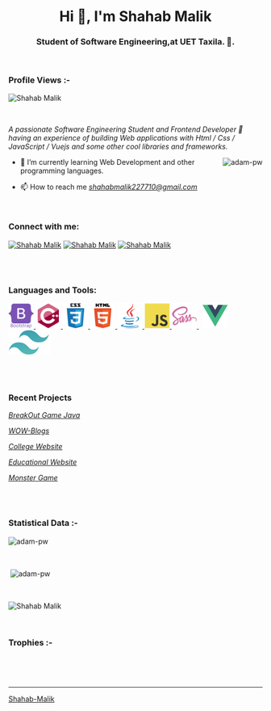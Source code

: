 <h1 align="center">Hi 👋, I'm Shahab Malik</h1>
<h3 align="center">Student of Software Engineering,at UET Taxila. 🌟.</h3>

<br>

<p align="right"> <h3>Profile Views :-</h3> <p align="left"> <img src="https://komarev.com/ghpvc/?username=Shahab-Malikk&color=0e75b6&style=flat-square&label=PROFILE+VIEWS" alt="Shahab Malik" /> </p>
  </p>

<br>

<p align="left">
  <em>
  A passionate Software Engineering Student and Frontend Developer 🚀 having an experience of building Web applications with Html / Css / JavaScript / Vuejs  and some other cool libraries and frameworks. 

  </em> 
  <br>

</p>


<p><img align="right" src="https://github.com/Adam-pw/Adam-pw/blob/main/animation_500_kxa883sd.gif" alt="adam-pw" /></p>


- 🌱 I’m currently learning Web Development and other programming languages.

- 📫 How to reach me *shahabmalik227710@gmail.com*



<br>

<h3 align="left">Connect with me:</h3>
<p align="left">
  <a href="https://www.linkedin.com/in/muhammad-shahab-malik-4264831b9/" target="blank"><img align="center"
      src="https://raw.githubusercontent.com/rahuldkjain/github-profile-readme-generator/master/src/images/icons/Social/linked-in-alt.svg"
      alt="Shahab Malik" height="30" width="40" /></a>
  <a href="https://www.facebook.com/malik.shahab.351104" target="blank"><img align="center"
      src="https://raw.githubusercontent.com/rahuldkjain/github-profile-readme-generator/master/src/images/icons/Social/facebook.svg"
      alt="Shahab Malik" height="30" width="40" /></a>
  <a href="https://www.instagram.com/m_shahab_malik/" target="blank"><img align="center"
      src="https://raw.githubusercontent.com/rahuldkjain/github-profile-readme-generator/master/src/images/icons/Social/instagram.svg"
      alt="Shahab Malik" height="30" width="40" /></a>
</p>

<br><br>

<h3 align="left">Languages and Tools:</h3>
<p align="left">  <a href="https://getbootstrap.com" target="_blank" rel="noreferrer">
    <img src="https://raw.githubusercontent.com/devicons/devicon/master/icons/bootstrap/bootstrap-plain-wordmark.svg"
      alt="bootstrap" width="50" height="50" /> </a>  <a href="https://www.w3schools.com/cpp/" target="_blank" rel="noreferrer">
    <img src="https://raw.githubusercontent.com/devicons/devicon/master/icons/cplusplus/cplusplus-original.svg"
      alt="cplusplus" width="50" height="50" /> </a> <a href="https://www.w3schools.com/css/" target="_blank"
    rel="noreferrer"> <img
      src="https://raw.githubusercontent.com/devicons/devicon/master/icons/css3/css3-original-wordmark.svg" alt="css3"
      width="50" height="50" /> </a> <a href="https://www.w3.org/html/" target="_blank" rel="noreferrer"> <img
      src="https://raw.githubusercontent.com/devicons/devicon/master/icons/html5/html5-original-wordmark.svg"
      alt="html5" width="50" height="50" /> </a>  <a href="https://www.java.com" target="_blank" rel="noreferrer"> <img
      src="https://raw.githubusercontent.com/devicons/devicon/master/icons/java/java-original.svg" alt="java" width="50"
      height="50" /> </a> <a href="https://developer.mozilla.org/en-US/docs/Web/JavaScript" target="_blank"
    rel="noreferrer"> <img
      src="https://raw.githubusercontent.com/devicons/devicon/master/icons/javascript/javascript-original.svg"
      alt="javascript" width="50" height="50" /> </a>  </a> <a href="https://sass-lang.com" target="_blank" rel="noreferrer"> <img
      src="https://raw.githubusercontent.com/devicons/devicon/master/icons/sass/sass-original.svg" alt="sass" width="50"
      height="50" /> </a>
      <code> <img height="50" src="https://github.com/engrmafzaalch/engrmafzaalch/blob/main/vuejs.png"> </code>
       <code> <img height="50" src="https://github.com/engrmafzaalch/engrmafzaalch/blob/main/tailwin.png"> </code> 
 </p>

<br><br>
<h3 align="left">Recent Projects</h3>
<p>
<em>
<a href="https://github.com/Shahab-Malikk/BreakOut-Game-Java-" target="_blank">
BreakOut Game Java 
</a>
</em>
</p>
<p>
<em>
<a href="https://wowblogs.netlify.app" target="_blank">
WOW-Blogs
</a>
</em>
</p>
<p>
<em>
<a href="https://superiorcollege.netlify.app" target="_blank">
College Website
</a>
</em>
</p>
<p>
<em>
<a href="https://sufa-academy.netlify.app" target="_blank">
Educational Website
</a>
</em>
</p>
<p>
<em>
<a href="https://monstergamevue.netlify.app" target="_blank">
Monster Game
</a>
</em>
</p>
<br><br>
<h3>Statistical Data :-</h3>
<p><img align="center"
    src="https://github-readme-stats.vercel.app/api/top-langs?username=Shahab-Malikk&show_icons=true&locale=en&layout=compact"
    alt="adam-pw" /></p>

<br>

<p>&nbsp;<img align="center" src="https://github-readme-stats.vercel.app/api?username=Shahab-Malikk&show_icons=true&locale=en"
    alt="adam-pw" /></p>

<br>

<p><img align="center" src="https://github-readme-streak-stats.herokuapp.com/?user=Shahab-Malikk&" alt="Shahab Malik" /></p>

<br>
<h3>Trophies :-</h3>
<p align="left"> <a href="https://github.com/ryo-ma/github-profile-trophy"><img
      src="https://github-profile-trophy.vercel.app/?username=Shahab-Malikk" alt="" /></a> </p>

<p align="left"> <a href="https://twitter.com/" target="blank"><img
      src="https://img.shields.io/twitter/follow/?logo=twitter&style=for-the-badge" alt="" /></a> </p>


------------------------------------------------------------------------------------------------------------------------------------------
[Shahab-Malik](https://github.com/Shahab-Malikk)
